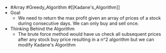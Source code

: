 - #Array #Greedy_Algorithm #[[Kadane's_Algorithm]]
- Goal
	- We need to return the max profit given an array of prices of a stock during consecutive days. We can only buy and sell once.
- Thinking Behind the Algorithm
	- The brute force method would have us check all subsequent prices after any stock buy price resulting in a n^2 algorithm but we can modify Kadane's Algorithm